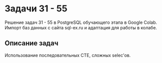 # Задачи 31 - 55	

Решение задач 31 - 55 в PostgreSQL обучающего этапа в Google Colab. 
Импорт баз данных с сайта sql-ex.ru и адаптация для работы в колабе. 

## Описание задач	

Использование последовательных CTE, сложных selec'ов.